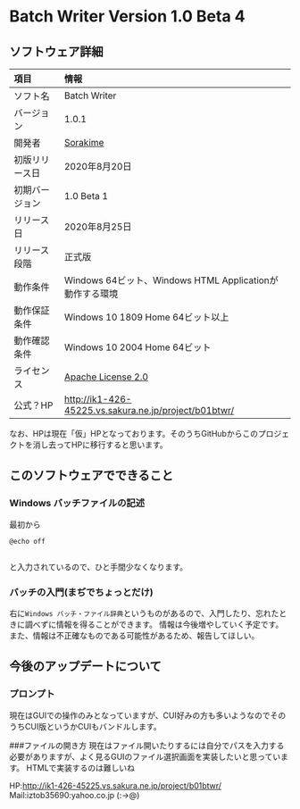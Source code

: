 # Batch Writer Version 1.0 Beta 4


## ソフトウェア詳細
|項目|情報|
|:-|:-|
|ソフト名|Batch Writer|
|バージョン|1.0.1|
|開発者|[Sorakime](https://sorakime.theblog.me/)|
|初版リリース日|2020年8月20日|
|初期バージョン|1.0 Beta 1|
|リリース日|2020年8月25日|
|リリース段階|正式版|
|動作条件|Windows 64ビット、Windows HTML Applicationが動作する環境|
|動作保証条件|Windows 10 1809 Home 64ビット以上|
|動作確認条件|Windows 10 2004 Home 64ビット|
|ライセンス|[Apache License 2.0](https://www.apache.org/licenses/)|
|公式？HP | http://ik1-426-45225.vs.sakura.ne.jp/project/b01btwr/ |

なお、HPは現在「仮」HPとなっております。そのうちGitHubからこのプロジェクトを消し去ってHPに移行すると思います。

## このソフトウェアでできること
### Windows バッチファイルの記述
最初から
```plane:
@echo off


```
と入力されているので、ひと手間少なくなります。

### バッチの入門(まぢでちょっとだけ)
右に`Windows バッチ・ファイル辞典`というものがあるので、入門したり、忘れたときに調べずに情報を得ることができます。
情報は今後増やしていく予定です。
また、情報は不正確なものである可能性があるため、報告してほしい。

## 今後のアップデートについて
### プロンプト
現在はGUIでの操作のみとなっていますが、CUI好みの方も多いようなのでそのうちCUI版というかCUIもバンドルします。

###ファイルの開き方
現在はファイル開いたりするには自分でパスを入力する必要がありますが、よく見るGUIのファイル選択画面を実装したいと思っています。
HTMLで実装するのは難しいね

HP:http://ik1-426-45225.vs.sakura.ne.jp/project/b01btwr/
Mail:iztob35690:yahoo.co.jp (:->@)
